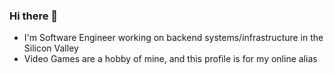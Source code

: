 ### Hi there 👋

* I'm Software Engineer working on backend systems/infrastructure in the Silicon Valley
* Video Games are a hobby of mine, and this profile is for my online alias
